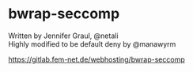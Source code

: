 # bwrap-seccomp

Written by Jennifer Graul, @netali  
Highly modified to be default deny by @manawyrm  

https://gitlab.fem-net.de/webhosting/bwrap-seccomp
